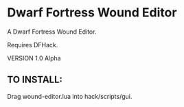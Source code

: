 # Dwarf Fortress Wound Editor
A Dwarf Fortress Wound Editor.

Requires DFHack.


VERSION 1.0 Alpha

## TO INSTALL:
Drag wound-editor.lua into hack/scripts/gui.

